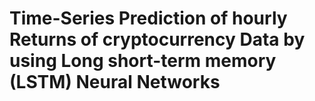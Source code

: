 # Time-Series Prediction of hourly Returns of cryptocurrency Data by using Long short-term memory (LSTM) Neural Networks
